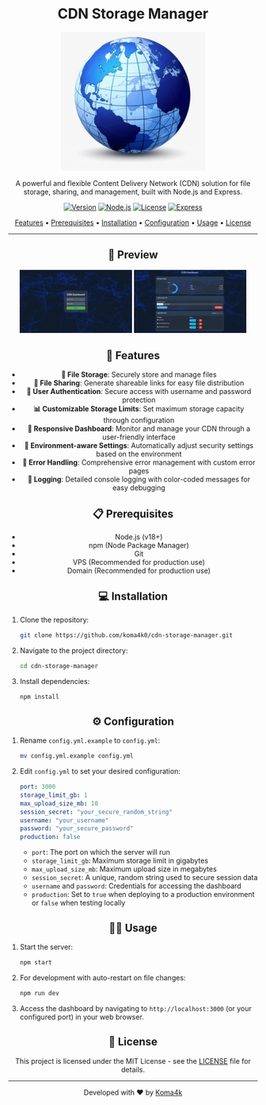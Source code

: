<div align="center">

# CDN Storage Manager

![CDN Storage Manager Logo](/photos/cdn.png)

A powerful and flexible Content Delivery Network (CDN) solution for file storage, sharing, and management, built with Node.js and Express.

[![Version](https://img.shields.io/badge/version-1.0-blue.svg)](https://github.com/koma4k0/cdn-storage-manager/releases)
[![Node.js](https://img.shields.io/badge/Node.js-v18%2B-green.svg)](https://nodejs.org/)
[![License](https://img.shields.io/badge/license-MIT-orange.svg)](LICENSE)
[![Express](https://img.shields.io/badge/Express-4.19.2-lightgrey)](https://expressjs.com/)

[Features](#-features) • [Prerequisites](#-prerequisites) • [Installation](#-installation) • [Configuration](#%EF%B8%8F-configuration) • [Usage](#%EF%B8%8F-usage) • [License](#-license)

---

## 📸 Preview

<img src="/photos/cdn_login.png" alt="CDN Login Page" width="45%">
<img src="/photos/cdn_dashboard.png" alt="CDN Dashboard" width="45%">


## 🌟 Features

- **📁 File Storage**: Securely store and manage files
- **🔗 File Sharing**: Generate shareable links for easy file distribution
- **🔐 User Authentication**: Secure access with username and password protection
- **📊 Customizable Storage Limits**: Set maximum storage capacity through configuration
- **📱 Responsive Dashboard**: Monitor and manage your CDN through a user-friendly interface
- **🔧 Environment-aware Settings**: Automatically adjust security settings based on the environment
- **🚨 Error Handling**: Comprehensive error management with custom error pages
- **📝 Logging**: Detailed console logging with color-coded messages for easy debugging

## 📋 Prerequisites

- Node.js (v18+)
- npm (Node Package Manager)
- Git
- VPS (Recommended for production use)
- Domain (Recommended for production use)
## 💻 Installation

</div>

1. Clone the repository:
   ```bash
   git clone https://github.com/koma4k0/cdn-storage-manager.git
   ```

2. Navigate to the project directory:
   ```bash
   cd cdn-storage-manager
   ```

3. Install dependencies:
   ```bash
   npm install
   ```
<div align="center">

## ⚙️ Configuration

</div>

1. Rename `config.yml.example` to `config.yml`:
   ```bash
   mv config.yml.example config.yml
   ```

2. Edit `config.yml` to set your desired configuration:
   ```yaml
   port: 3000
   storage_limit_gb: 1
   max_upload_size_mb: 10
   session_secret: "your_secure_random_string"
   username: "your_username"
   password: "your_secure_password"
   production: false
   ```

   - `port`: The port on which the server will run
   - `storage_limit_gb`: Maximum storage limit in gigabytes
   - `max_upload_size_mb`: Maximum upload size in megabytes
   - `session_secret`: A unique, random string used to secure session data
   - `username` and `password`: Credentials for accessing the dashboard
   - `production`: Set to `true` when deploying to a production environment or `false` when testing locally

<div align="center">

## 🏃‍♂️ Usage

</div>

1. Start the server:
   ```bash
   npm start
   ```

2. For development with auto-restart on file changes:
   ```bash
   npm run dev
   ```

3. Access the dashboard by navigating to `http://localhost:3000` (or your configured port) in your web browser.

<div align="center">

## 📄 License

This project is licensed under the MIT License - see the [LICENSE](LICENSE) file for details.

---

Developed with ❤️ by [Koma4k](https://github.com/Koma4k0)

</div>
